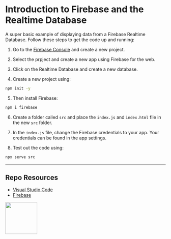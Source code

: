 # Introduction to Firebase and the Realtime Database

A super basic example of displaying data from a Firebase Realtime Database. Follow these steps to get the code up and running:

1. Go to the [Firebase Console](https://console.firebase.google.com/) and create a new project. 

2. Select the prpject and create a new app using Firebase for the web.

3. Click on the Realtime Database and create a new database. 

4. Create a new project using:

```sh
npm init -y
```

5. Then install Firebase:

```sh
npm i firebase
```

6. Create a folder called `src` and place the `index.js` and `index.html` file in the new `src` folder. 

8. In the `index.js` file, change the Firebase credentials to your app. Your credentials can be found in the app settings. 

9. Test out the code using:

```sh
npx serve src
```

***

## Repo Resources

* [Visual Studio Code](https://code.visualstudio.com/)
* [Firebase](https://console.firebase.google.com/) 

<a href="https://codeadam.ca">
<img src="https://codeadam.ca/images/code-block.png" width="100">
</a>
